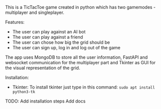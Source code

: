 This is a TicTacToe game created in python which has two gamemodes - multiplayer and singleplayer.

Features:

 - The user can play against an AI bot
 - The user can play against a friend
 - The user can chose how big the grid should be
 - The user can sign up, log in and log out of the game

The app uses MongoDB to store all the user information, FastAPI and websocket communication for the multiplayer part and Tkinter as GUI for the visual representation of the grid.

Installation:

 - Tkinter:
   To install tkinter just type in this command:
   ``sudo apt install python3-tk``

TODO: Add installation steps Add docs
